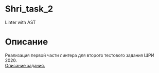 # Shri_task_2
Linter with AST

# Описание
Реализация первой части линтера для второго тестового задания ШРИ 2020.  
[Описание задания.](https://github.com/yndx-shri-reviewer/shri-2020-task-2)

